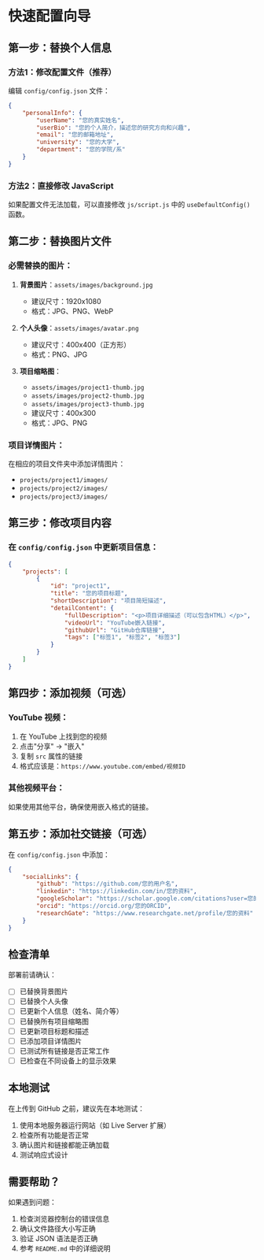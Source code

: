 # 快速配置向导

## 第一步：替换个人信息

### 方法1：修改配置文件（推荐）

编辑 `config/config.json` 文件：

```json
{
    "personalInfo": {
        "userName": "您的真实姓名",
        "userBio": "您的个人简介，描述您的研究方向和兴趣",
        "email": "您的邮箱地址",
        "university": "您的大学",
        "department": "您的学院/系"
    }
}
```

### 方法2：直接修改 JavaScript

如果配置文件无法加载，可以直接修改 `js/script.js` 中的 `useDefaultConfig()` 函数。

## 第二步：替换图片文件

### 必需替换的图片：

1. **背景图片**：`assets/images/background.jpg`
   - 建议尺寸：1920x1080
   - 格式：JPG、PNG、WebP

2. **个人头像**：`assets/images/avatar.png`
   - 建议尺寸：400x400（正方形）
   - 格式：PNG、JPG

3. **项目缩略图**：
   - `assets/images/project1-thumb.jpg`
   - `assets/images/project2-thumb.jpg`
   - `assets/images/project3-thumb.jpg`
   - 建议尺寸：400x300
   - 格式：JPG、PNG

### 项目详情图片：

在相应的项目文件夹中添加详情图片：
- `projects/project1/images/`
- `projects/project2/images/`
- `projects/project3/images/`

## 第三步：修改项目内容

### 在 `config/config.json` 中更新项目信息：

```json
{
    "projects": [
        {
            "id": "project1",
            "title": "您的项目标题",
            "shortDescription": "项目简短描述",
            "detailContent": {
                "fullDescription": "<p>项目详细描述（可以包含HTML）</p>",
                "videoUrl": "YouTube嵌入链接",
                "githubUrl": "GitHub仓库链接",
                "tags": ["标签1", "标签2", "标签3"]
            }
        }
    ]
}
```

## 第四步：添加视频（可选）

### YouTube 视频：
1. 在 YouTube 上找到您的视频
2. 点击"分享" → "嵌入"
3. 复制 `src` 属性的链接
4. 格式应该是：`https://www.youtube.com/embed/视频ID`

### 其他视频平台：
如果使用其他平台，确保使用嵌入格式的链接。

## 第五步：添加社交链接（可选）

在 `config/config.json` 中添加：

```json
{
    "socialLinks": {
        "github": "https://github.com/您的用户名",
        "linkedin": "https://linkedin.com/in/您的资料",
        "googleScholar": "https://scholar.google.com/citations?user=您的ID",
        "orcid": "https://orcid.org/您的ORCID",
        "researchGate": "https://www.researchgate.net/profile/您的资料"
    }
}
```

## 检查清单

部署前请确认：

- [ ] 已替换背景图片
- [ ] 已替换个人头像
- [ ] 已更新个人信息（姓名、简介等）
- [ ] 已替换所有项目缩略图
- [ ] 已更新项目标题和描述
- [ ] 已添加项目详情图片
- [ ] 已测试所有链接是否正常工作
- [ ] 已检查在不同设备上的显示效果

## 本地测试

在上传到 GitHub 之前，建议先在本地测试：

1. 使用本地服务器运行网站（如 Live Server 扩展）
2. 检查所有功能是否正常
3. 确认图片和链接都能正确加载
4. 测试响应式设计

## 需要帮助？

如果遇到问题：
1. 检查浏览器控制台的错误信息
2. 确认文件路径大小写正确
3. 验证 JSON 语法是否正确
4. 参考 `README.md` 中的详细说明
